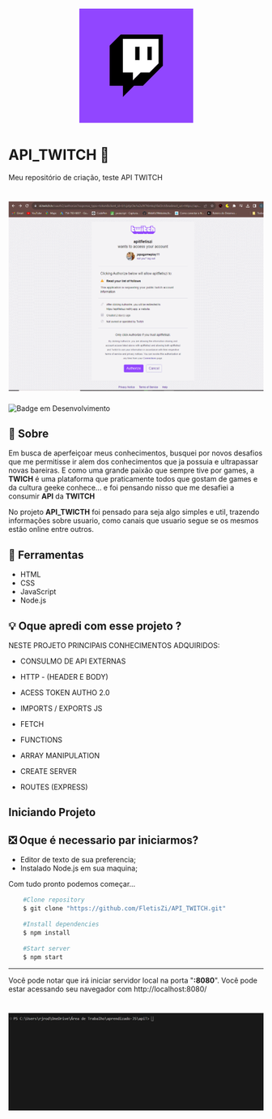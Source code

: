 <h1 align="center" >
    <img src='./path/public/twitchLogo.png'>
</h1>

# API_TWITCH 🤖
Meu repositório de criação, teste API TWITCH
<h1 align="center" >
    <img src='./path/public/gif.gif'>
</h1>

![Badge em Desenvolvimento](http://img.shields.io/static/v1?label=STATUS&message=EM%20DESENVOLVIMENTO&color=GREEN&style=for-the-badge)


## 📖 Sobre

Em busca de aperfeiçoar meus conhecimentos, busquei por novos desafios que me permitisse ir alem dos conhecimentos que ja possuia e ultrapassar novas bareiras. E como uma grande paixão que sempre tive por games, a **TWICH** é uma plataforma que praticamente todos que gostam de games e da cultura geeke conhece... e foi pensando nisso que me desafiei a consumir **API** da **TWITCH**

No projeto **API_TWICTH** foi pensado para seja algo simples e util, trazendo informações sobre usuario, como canais que usuario segue se os mesmos estão online entre outros.

## 🔨 Ferramentas

- HTML
- CSS
- JavaScript
- Node.js 

## 💡 Oque apredi com esse projeto ?


NESTE PROJETO PRINCIPAIS CONHECIMENTOS ADQUIRIDOS:

- CONSULMO DE API EXTERNAS

- HTTP - (HEADER E BODY)

- ACESS TOKEN AUTHO 2.0

- IMPORTS / EXPORTS JS

- FETCH

- FUNCTIONS

- ARRAY MANIPULATION

- CREATE SERVER

- ROUTES (EXPRESS)

## Iniciando Projeto

❎ Oque é necessario par iniciarmos?
----
- Editor de texto de sua preferencia;
- Instalado Node.js em sua maquina;


Com tudo pronto podemos começar...

```bash
    #Clone repository
    $ git clone "https://github.com/FletisZi/API_TWITCH.git"
```
```bash
    #Install dependencies
    $ npm install
```
```bash
    #Start server
    $ npm start
```

---

Você pode notar que irá iniciar servidor local na porta "**:8080**". Você pode estar acessando seu navegador com http://localhost:8080/


<h1 align="center" >
    <img src='./path/public/npm_start.gif'>
</h1>
